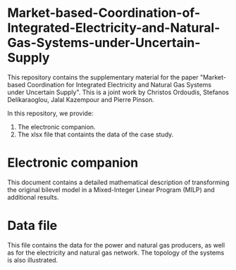 # Market-based-Coordination-of-Integrated-Electricity-and-Natural-Gas-Systems-under-Uncertain-Supply

This repository contains the supplementary material for the paper "Market-based Coordination for Integrated Electricity and Natural Gas Systems under Uncertain Supply". This is a joint work by Christos Ordoudis, Stefanos Delikaraoglou, Jalal Kazempour and Pierre Pinson.

In this repository, we provide:
   1. The electronic companion.
   2. The xlsx file that containts the data of the case study.
   
# Electronic companion

This document contains a detailed mathematical description of transforming the original bilevel model in a Mixed-Integer Linear Program (MILP) and additional results.

# Data file

This file contains the data for the power and natural gas producers, as well as for the electricity and natural gas network. The topology of the systems is also illustrated.
